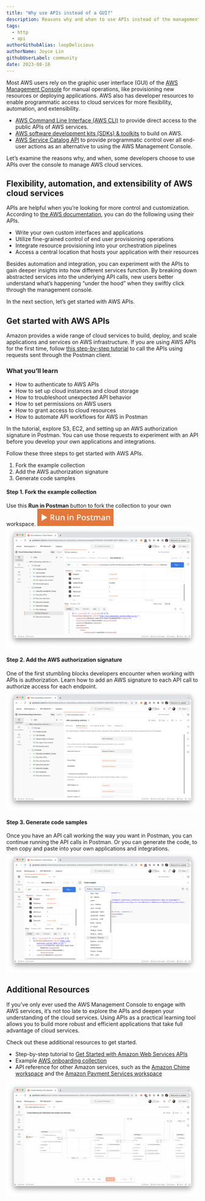 ```yaml
---
title: "Why use APIs instead of a GUI?"
description: Reasons why and when to use APIs instead of the management console
tags:
  - http
  - api
authorGithubAlias: loopDelicious
authorName: Joyce Lin
githubUserLabel: community
date: 2023-08-18
---
```


Most AWS users rely on the graphic user interface (GUI) of the [AWS Management Console](https://aws.amazon.com/console/) for manual operations, like provisioning new resources or deploying applications. AWS also has developer resources to enable programmatic access to cloud services for more flexibility, automation, and extensibility.

- [AWS Command Line Interface (AWS CLI)](https://aws.amazon.com/cli/) to provide direct access to the public APIs of AWS services.
- [AWS software development kits (SDKs) & toolkits](https://aws.amazon.com/developer/tools/) to build on AWS.
- [AWS Service Catalog API](https://docs.aws.amazon.com/servicecatalog/latest/dg/what-is-service-catalog.html) to provide programmatic control over all end-user actions as an alternative to using the AWS Management Console.

Let’s examine the reasons why, and when, some developers choose to use APIs over the console to manage AWS cloud services.

## Flexibility, automation, and extensibility of AWS cloud services

APIs are helpful when you’re looking for more control and customization. According to [the AWS documentation](https://docs.aws.amazon.com/servicecatalog/latest/dg/what-is-service-catalog.html), you can do the following using their APIs.

- Write your own custom interfaces and applications
- Utilize fine-grained control of end user provisioning operations
- Integrate resource provisioning into your orchestration pipelines
- Access a central location that hosts your application with their resources

Besides automation and integration, you can experiment with the APIs to gain deeper insights into how different services function. By breaking down abstracted services into the underlying API calls, new users better understand what’s happening “under the hood” when they swiftly click through the management console. 

In the next section, let’s get started with AWS APIs.

## Get started with AWS APIs

Amazon provides a wide range of cloud services to build, deploy, and scale applications and services on AWS infrastructure. If you are using AWS APIs for the first time, follow [this step-by-step tutorial](https://quickstarts.postman.com/guide/aws/index.html?index=..%2F..index#0) to call the APIs using requests sent through the Postman client. 

### What you’ll learn
- How to authenticate to AWS APIs
- How to set up cloud instances and cloud storage
- How to troubleshoot unexpected API behavior
- How to set permissions on AWS users
- How to grant access to cloud resources
- How to automate API workflows for AWS in Postman

In the tutorial, explore S3, EC2, and setting up an AWS authorization signature in Postman. You can use those requests to experiment with an API before you develop your own applications and integrations. 

Follow these three steps to get started with AWS APIs.

1. Fork the example collection
1. Add the AWS authorization signature
1. Generate code samples

#### Step 1. Fork the example collection 

Use this **Run in Postman** button to fork the collection to your own workspace.
    <a href="https://god.gw.postman.com/run-collection/13191452-92632f93-a0c2-42f3-847e-ff7ffdfe688b?action=collection%2Ffork&source=rip_markdown&collection-url=entityId%3D13191452-92632f93-a0c2-42f3-847e-ff7ffdfe688b%26entityType%3Dcollection%26workspaceId%3D0a0d015d-e451-49cd-87fe-e3772ddae97a"><img src="images/button.jpg" width="200"></a>
    ![Fork the example collection to your own workspace to get started with S3, EC2, and set up an AWS authorization signature in Postman](images/instances.png)

#### Step 2. Add the AWS authorization signature

One of the first stumbling blocks developers encounter when working with APIs is authorization. Learn how to add an AWS signature to each API call to authorize access for each endpoint.
    ![Include an AWS signature with each API call to authorize access to each endpoint](images/auth.png)

#### Step 3. Generate code samples

Once you have an API call working the way you want in Postman, you can continue running the API calls in Postman. Or you can generate the code, to then copy and paste into your own applications and integrations.
    ![Generate client-side code to paste into your own applications and integrations](images/codegen.png)

## Additional Resources

If you’ve only ever used the AWS Management Console to engage with AWS services, it’s not too late to explore the APIs and deepen your understanding of the cloud services. Using APIs as a practical learning tool allows you to build more robust and efficient applications that take full advantage of cloud services.

Check out these additional resources to get started.

- Step-by-step tutorial to [Get Started with Amazon Web Services APIs](https://quickstarts.postman.com/guide/aws/index.html?index=..%2F..index#0) 
- Example [AWS onboarding collection](https://www.postman.com/devrel/workspace/cloud-onboarding-collections/collection/13191452-92632f93-a0c2-42f3-847e-ff7ffdfe688b)
- API reference for other Amazon services, such as the [Amazon Chime workspace](https://www.postman.com/amazon-chime-sdk/workspace/amazon-chime-sdk-meetings/overview) and the [Amazon Payment Services workspace](https://www.postman.com/aps-intg-team/workspace/aps-api-workspace/overview)

![Fork an example low-code Postman Flow to try out the Amazon Chime APIs](images/chime.png)

